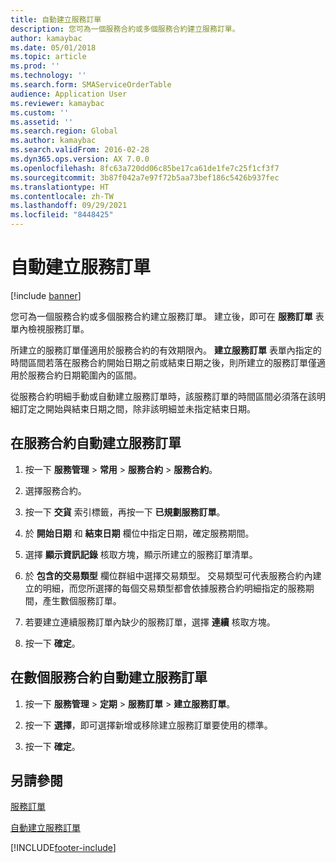 ```yaml
---
title: 自動建立服務訂單
description: 您可為一個服務合約或多個服務合約建立服務訂單。
author: kamaybac
ms.date: 05/01/2018
ms.topic: article
ms.prod: ''
ms.technology: ''
ms.search.form: SMAServiceOrderTable
audience: Application User
ms.reviewer: kamaybac
ms.custom: ''
ms.assetid: ''
ms.search.region: Global
ms.author: kamaybac
ms.search.validFrom: 2016-02-28
ms.dyn365.ops.version: AX 7.0.0
ms.openlocfilehash: 8fc63a720dd06c85be17ca61de1fe7c25f1cf3f7
ms.sourcegitcommit: 3b87f042a7e97f72b5aa73bef186c5426b937fec
ms.translationtype: HT
ms.contentlocale: zh-TW
ms.lasthandoff: 09/29/2021
ms.locfileid: "8448425"
---
```

# <a name="create-service-orders-automatically"></a>自動建立服務訂單    

[!include [banner](../includes/banner.md)]


您可為一個服務合約或多個服務合約建立服務訂單。 建立後，即可在 **服務訂單** 表單內檢視服務訂單。

所建立的服務訂單僅適用於服務合約的有效期限內。 **建立服務訂單** 表單內指定的時間區間若落在服務合約開始日期之前或結束日期之後，則所建立的服務訂單僅適用於服務合約日期範圍內的區間。

從服務合約明細手動或自動建立服務訂單時，該服務訂單的時間區間必須落在該明細訂定之開始與結束日期之間，除非該明細並未指定結束日期。

## <a name="create-service-orders-automatically-for-a-service-agreement"></a>在服務合約自動建立服務訂單

1.  按一下 **服務管理** \> **常用** \> **服務合約** \> **服務合約**。

2.  選擇服務合約。

3.  按一下 **交貨** 索引標籤，再按一下 **已規劃服務訂單**。

4.  於 **開始日期** 和 **結束日期** 欄位中指定日期，確定服務期間。

5.  選擇 **顯示資訊記錄** 核取方塊，顯示所建立的服務訂單清單。

6.  於 **包含的交易類型** 欄位群組中選擇交易類型。 交易類型可代表服務合約內建立的明細，而您所選擇的每個交易類型都會依據服務合約明細指定的服務期間，產生數個服務訂單。

7.  若要建立連續服務訂單內缺少的服務訂單，選擇 **連續** 核取方塊。

8.  按一下 **確定**。

## <a name="create-service-orders-automatically-for-several-service-agreements"></a>在數個服務合約自動建立服務訂單

1.  按一下 **服務管理** \> **定期** \> **服務訂單** \> **建立服務訂單**。

2.  按一下 **選擇**，即可選擇新增或移除建立服務訂單要使用的標準。

3.  按一下 **確定**。

## <a name="see-also"></a>另請參閱

[服務訂單](service-orders.md)

[自動建立服務訂單](auto-create-service-orders.md)

  




[!INCLUDE[footer-include](../../includes/footer-banner.md)]